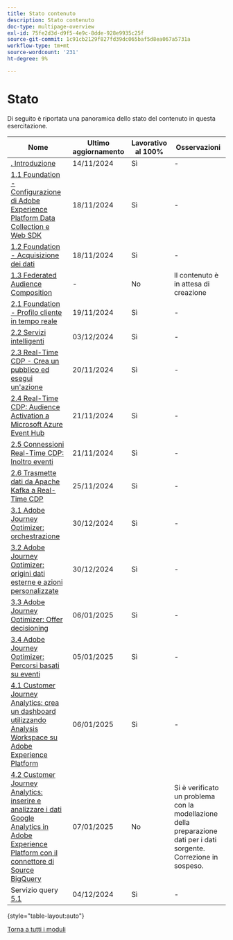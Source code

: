 ```yaml
---
title: Stato contenuto
description: Stato contenuto
doc-type: multipage-overview
exl-id: 75fe2d3d-d9f5-4e9c-8dde-928e9935c25f
source-git-commit: 1c91cb2129f827fd39dc065baf5d8ea067a5731a
workflow-type: tm+mt
source-wordcount: '231'
ht-degree: 9%

---
```


# Stato

Di seguito è riportata una panoramica dello stato del contenuto in questa esercitazione.

| Nome | Ultimo aggiornamento | Lavorativo al 100% | Osservazioni |
| ---------------------- | ------------ | ------------ |------------ |
| [. Introduzione ](./modules/gettingstarted/gettingstarted/getting-started.md) | 14/11/2024 | Sì | - |
| [1.1 Foundation - Configurazione di Adobe Experience Platform Data Collection e Web SDK](./modules/datacollection/module1.1/data-ingestion-launch-web-sdk.md) | 18/11/2024 | Sì | - |
| [1.2 Foundation - Acquisizione dei dati](./modules/datacollection/module1.2/data-ingestion.md) | 18/11/2024 | Sì | - |
| [1.3 Federated Audience Composition](./modules/datacollection/module1.3/fac.md) | - | No | Il contenuto è in attesa di creazione |
| [2.1 Foundation - Profilo cliente in tempo reale](./modules/rtcdp-b2c/module2.1/real-time-customer-profile.md) | 19/11/2024 | Sì | - |
| [2.2 Servizi intelligenti](./modules/rtcdp-b2c/module2.2/intelligent-services.md) | 03/12/2024 | Sì | - |
| [2.3 Real-Time CDP - Crea un pubblico ed esegui un&#39;azione](./modules/rtcdp-b2c/module2.3/real-time-cdp-build-a-segment-take-action.md) | 20/11/2024 | Sì | - |
| [2.4 Real-Time CDP: Audience Activation a Microsoft Azure Event Hub](./modules/rtcdp-b2c/module2.4/segment-activation-microsoft-azure-eventhub.md) | 21/11/2024 | Sì | - |
| [2.5 Connessioni Real-Time CDP: Inoltro eventi](./modules/rtcdp-b2c/module2.5/aep-data-collection-ssf.md) | 21/11/2024 | Sì | - |
| [2.6 Trasmette dati da Apache Kafka a Real-Time CDP](./modules/rtcdp-b2c/module2.6/aep-apache-kafka.md) | 25/11/2024 | Sì | - |
| [3.1 Adobe Journey Optimizer: orchestrazione](./modules/ajo-b2c/module3.1/journey-orchestration-create-account.md) | 30/12/2024 | Sì | - |
| [3.2 Adobe Journey Optimizer: origini dati esterne e azioni personalizzate](./modules/ajo-b2c/module3.2/journey-orchestration-external-weather-api-sms.md) | 30/12/2024 | Sì | - |
| [3.3 Adobe Journey Optimizer: Offer decisioning](./modules/ajo-b2c/module3.3/offer-decisioning.md) | 06/01/2025 | Sì | - |
| [3.4 Adobe Journey Optimizer: Percorsi basati su eventi](./modules/ajo-b2c/module3.4/journeyoptimizer.md) | 05/01/2025 | Sì | - |
| [4.1 Customer Journey Analytics: crea un dashboard utilizzando Analysis Workspace su Adobe Experience Platform](./modules/cja-b2c/module4.1/customer-journey-analytics-build-a-dashboard.md) | 06/01/2025 | Sì | - |
| [4.2 Customer Journey Analytics: inserire e analizzare i dati Google Analytics in Adobe Experience Platform con il connettore di Source BigQuery](./modules/cja-b2c/module4.2/customer-journey-analytics-bigquery-gcp.md) | 07/01/2025 | No | Si è verificato un problema con la modellazione della preparazione dati per i dati sorgente. Correzione in sospeso. |
| Servizio query [5.1](./modules/datadistiller/module5.1/query-service.md) | 04/12/2024 | Sì | - |

{style="table-layout:auto"}

[Torna a tutti i moduli](./overview.md)
